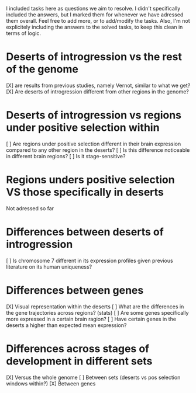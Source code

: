 
I included tasks here as questions we aim to resolve. I didn't specifically included the answers, but I marked them for whenever we have adressed them overall. 
Feel free to add more, or to add/modify the tasks. Also, I'm not explicitely including the answers to the solved tasks, to keep this clean in terms of logic.

# Deserts of introgression vs the rest of the genome
[X] are results from previous studies, namely Vernot, similar to what we get?
[X] Are deserts of introgression different from other regions in the genome?

# Deserts of introgression vs regions under positive selection within
[ ] Are regions under positive selection different in their brain expression compared to any other region in the deserts?
[ ] Is this difference noticeable in different brain regions?
[ ] Is it stage-sensitive?

# Regions unders positive selection VS those specifically in deserts
Not adressed so far

# Differences between deserts of introgression
[ ] Is chromosome 7 different in its expression profiles given previous literature on its human uniqueness?


# Differences between genes
[X] Visual representation within the deserts
[ ] What are the differences in the gene trajectories across regions? (stats)
[ ] Are some genes specifically more expressed in a certain brain ragion?
[ ] Have certain genes in the deserts a higher than expected mean expression? 

# Differences across stages of development in different sets
[X] Versus the whole genome
[ ] Between sets (deserts vs pos selection windows within?)
[X] Between genes
